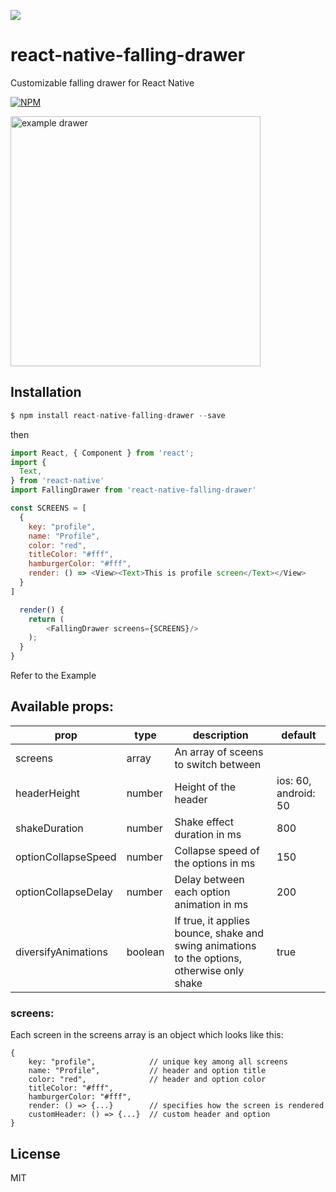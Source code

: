 [![](https://img.shields.io/npm/dm/react-native-falling-drawer.svg?style=flat-square)](https://www.npmjs.com/package/react-native-falling-drawer)

# react-native-falling-drawer
Customizable falling drawer for React Native

[![NPM](https://nodei.co/npm/react-native-falling-drawer.png)](https://www.npmjs.com/package/react-native-falling-drawer)

<img src="https://raw.githubusercontent.com/SoftZen/react-native-falling-drawer/master/Example/falling_drawer.gif" alt="example drawer" width="400"/>

Installation
---
```javascript
$ npm install react-native-falling-drawer --save
```
then
```javascript
import React, { Component } from 'react';
import {
  Text,
} from 'react-native'
import FallingDrawer from 'react-native-falling-drawer'

const SCREENS = [
  {
    key: "profile",
    name: "Profile",
    color: "red",
    titleColor: "#fff",
    hamburgerColor: "#fff",
    render: () => <View><Text>This is profile screen</Text></View>
  }
]

  render() {
    return (
        <FallingDrawer screens={SCREENS}/>
    );
  }
}

```
Refer to the Example


## Available props:

| prop | type | description |default|
| ------ | ------ | ------ | ------ |
|screens|array|An array of sceens to switch between||
|headerHeight | number |Height of the header|ios: 60, android: 50|
|shakeDuration|number|Shake effect duration in ms|800|
|optionCollapseSpeed|number|Collapse speed of the options in ms|150|
|optionCollapseDelay|number|Delay between each option animation in ms|200|
|diversifyAnimations|boolean|If true, it applies bounce, shake and swing animations to the options, otherwise only shake|true|

### screens:
Each screen in the screens array is an object which looks like this:

```
{
    key: "profile",            // unique key among all screens
    name: "Profile",           // header and option title 
    color: "red",              // header and option color
    titleColor: "#fff", 
    hamburgerColor: "#fff",
    render: () => {...}        // specifies how the screen is rendered
    customHeader: () => {...}  // custom header and option
}
```

License
----

MIT
